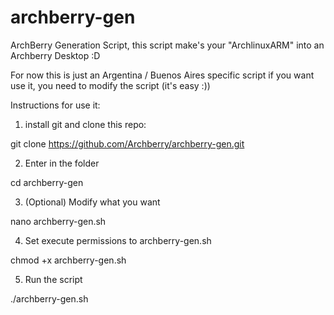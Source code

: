 # archberry-gen
ArchBerry Generation Script, this script make's your "ArchlinuxARM" into an Archberry Desktop :D

For now this is just an Argentina / Buenos Aires specific script if you want use it, you need to modify the script (it's easy :))

Instructions for use it:

1) install git and clone this repo:

git clone https://github.com/Archberry/archberry-gen.git

2) Enter in the folder

cd archberry-gen

3) (Optional) Modify what you want

nano archberry-gen.sh

4) Set execute permissions to archberry-gen.sh

chmod +x archberry-gen.sh

5) Run the script

./archberry-gen.sh

